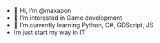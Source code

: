 - 👋 Hi, I’m @maxapon
- 👀 I’m interested in Game development
- 🌱 I’m currently learning Python, C#, GDScript, JS
- Im just start my way in IT

<!---
maxapon/maxapon is a ✨ special ✨ repository because its `README.md` (this file) appears on your GitHub profile.
You can click the Preview link to take a look at your changes.
--->
